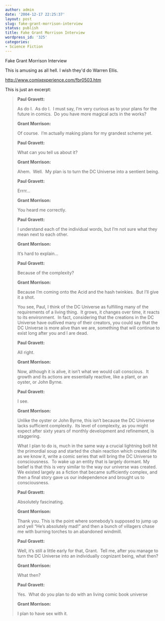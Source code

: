 ```yaml
---
author: admin
date: '2004-12-17 22:25:37'
layout: post
slug: fake-grant-morrison-interview
status: publish
title: Fake Grant Morrison Interview
wordpress_id: '325'
categories:
- Science Fiction
---
```

<p>Fake Grant Morrison Interview</p><p>This is amusing as all hell. I wish they'd do Warren Ellis.</p>
<p><a href="http://www.comixexperience.com/fbr0503.htm">http://www.comixexperience.com/fbr0503.htm</a></p>
<p>This is just an excerpt:</p><blockquote><p><b>Paul Gravett:</b></p><p>As do I.&nbsp; As do I.&nbsp; I must say, I’m very curious as to your plans for the future in comics.&nbsp; Do you have more magical acts in the works?</p><p><b>Grant Morrison:</b></p><p>Of course.&nbsp; I’m actually making plans for my grandest scheme yet.</p><p><b>Paul Gravett:</b></p><p>What can you tell us about it?</p><p><b>Grant Morrison:</b></p><p>Ahem.&nbsp; Well.&nbsp; My plan is to turn the DC Universe into a sentient being.</p><p><b>Paul Gravett:</b></p><p>Errrr…</p><p><b>Grant Morrison:</b></p><p>You heard me correctly.</p><p><b>Paul Gravett:</b></p><p>I understand each of the individual words, but I’m not sure what they mean next to each other.</p><p><b>Grant Morrison:</b></p><p>It’s hard to explain…</p><p><b>Paul Gravett:</b></p><p>Because of the complexity?</p><p><b>Grant Morrison:</b></p><p>Because I’m coming onto the Acid and the hash twinkies.&nbsp; But I’ll give it a shot.</p><p>You see, Paul, I think of the DC Universe as fulfilling many of the requirements of a living thing.&nbsp; It grows, it changes over time, it reacts to its environment.&nbsp; In fact, considering that the creations in the DC Universe have outlived many of their creators, you could say that the DC Universe is more alive than we are, something that will continue to exist long after you and I are dead.</p><p><b>Paul Gravett:</b></p><p>All right.</p><p><b>Grant Morrison:</b></p><p>Now, although it is alive, it isn’t what we would call conscious.&nbsp; It growth and its actions are essentially reactive, like a plant, or an oyster, or John Byrne.</p><p><b>Paul Gravett:</b></p><p>I see.</p><p><b>Grant Morrison:</b></p><p>Unlike the oyster or John Byrne, this isn’t because the DC Universe lacks sufficient complexity.&nbsp; Its level of complexity, as you might expect after sixty years of monthly development and refinement, is staggering.</p><p>What I plan to do is, much in the same way a crucial lightning bolt hit the primordial soup and started the chain reaction which created life as we know it, write a comic series that will bring the DC Universe to consciousness.&nbsp; To wake up an entity that is largely dormant. My belief is that this is very similar to the way our universe was created.&nbsp; We existed largely as a fiction that became sufficiently complex, and then a final story gave us our independence and brought us to consciousness.</p><p><b>Paul Gravett:</b></p><p>Absolutely fascinating.</p><p><b>Grant Morrison:</b></p><p>Thank you. This is the point where somebody’s supposed to jump up and yell “He’s absolutely mad!” and then a bunch of villagers chase me with burning torches to an abandoned windmill.</p><p><b>Paul Gravett:</b></p><p>Well, it’s still a little early for that, Grant.&nbsp; Tell me, after you manage to turn the DC Universe into an individually cognizant being, what then?</p><p><b>Grant Morrison:</b></p><p>What then?</p><p><b>Paul Gravett:</b></p><p>Yes.&nbsp; What do you plan to do with an living comic book universe</p><p><b>Grant Morrison:</b></p><p>I plan to have sex with it.</p></blockquote>
